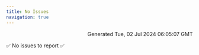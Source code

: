 ```yaml
---
title: No Issues
navigation: true
---
```


<p style="text-align:right;color:#cccs">
Generated Tue, 02 Jul 2024 06:05:07 GMT
</p>
<p>✅ No issues to report ✅</p>



